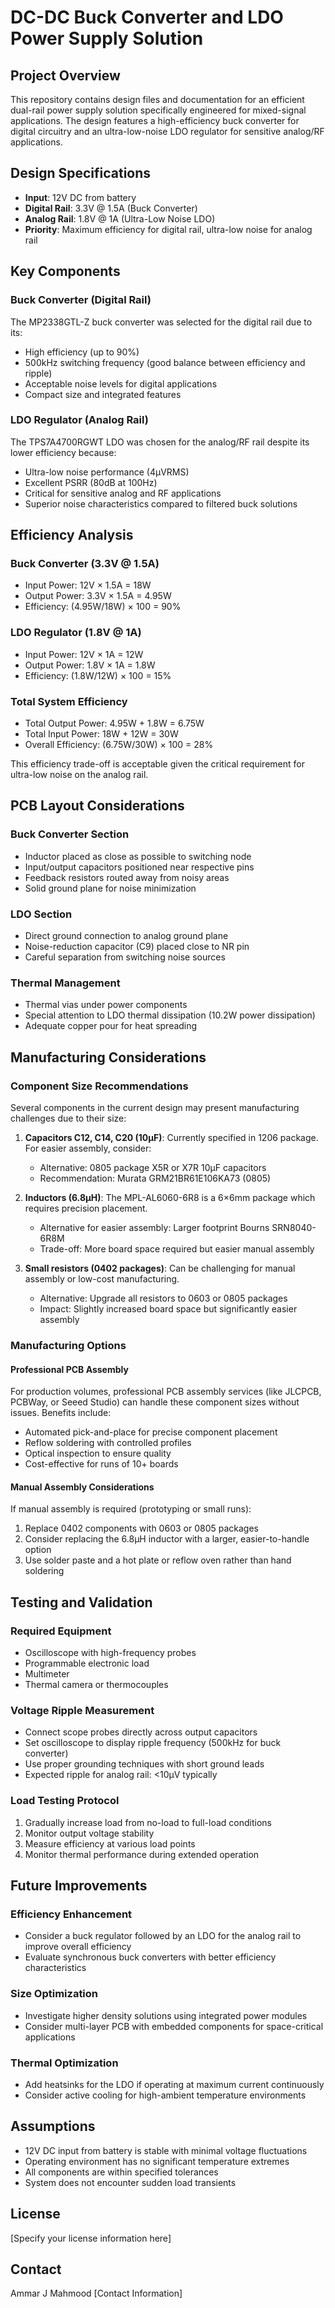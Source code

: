 # DC-DC Buck Converter and LDO Power Supply Solution

## Project Overview
This repository contains design files and documentation for an efficient dual-rail power supply solution specifically engineered for mixed-signal applications. The design features a high-efficiency buck converter for digital circuitry and an ultra-low-noise LDO regulator for sensitive analog/RF applications.

## Design Specifications
- **Input**: 12V DC from battery
- **Digital Rail**: 3.3V @ 1.5A (Buck Converter)
- **Analog Rail**: 1.8V @ 1A (Ultra-Low Noise LDO)
- **Priority**: Maximum efficiency for digital rail, ultra-low noise for analog rail

## Key Components

### Buck Converter (Digital Rail)
The MP2338GTL-Z buck converter was selected for the digital rail due to its:
- High efficiency (up to 90%)
- 500kHz switching frequency (good balance between efficiency and ripple)
- Acceptable noise levels for digital applications
- Compact size and integrated features

### LDO Regulator (Analog Rail)
The TPS7A4700RGWT LDO was chosen for the analog/RF rail despite its lower efficiency because:
- Ultra-low noise performance (4µVRMS)
- Excellent PSRR (80dB at 100Hz)
- Critical for sensitive analog and RF applications
- Superior noise characteristics compared to filtered buck solutions

## Efficiency Analysis

### Buck Converter (3.3V @ 1.5A)
- Input Power: 12V × 1.5A = 18W
- Output Power: 3.3V × 1.5A = 4.95W
- Efficiency: (4.95W/18W) × 100 = 90%

### LDO Regulator (1.8V @ 1A)
- Input Power: 12V × 1A = 12W
- Output Power: 1.8V × 1A = 1.8W
- Efficiency: (1.8W/12W) × 100 = 15%

### Total System Efficiency
- Total Output Power: 4.95W + 1.8W = 6.75W
- Total Input Power: 18W + 12W = 30W
- Overall Efficiency: (6.75W/30W) × 100 = 28%

This efficiency trade-off is acceptable given the critical requirement for ultra-low noise on the analog rail.

## PCB Layout Considerations

### Buck Converter Section
- Inductor placed as close as possible to switching node
- Input/output capacitors positioned near respective pins
- Feedback resistors routed away from noisy areas
- Solid ground plane for noise minimization

### LDO Section
- Direct ground connection to analog ground plane
- Noise-reduction capacitor (C9) placed close to NR pin
- Careful separation from switching noise sources

### Thermal Management
- Thermal vias under power components
- Special attention to LDO thermal dissipation (10.2W power dissipation)
- Adequate copper pour for heat spreading

## Manufacturing Considerations

### Component Size Recommendations
Several components in the current design may present manufacturing challenges due to their size:

1. **Capacitors C12, C14, C20 (10µF)**: Currently specified in 1206 package. For easier assembly, consider:
   - Alternative: 0805 package X5R or X7R 10µF capacitors
   - Recommendation: Murata GRM21BR61E106KA73 (0805)

2. **Inductors (6.8µH)**: The MPL-AL6060-6R8 is a 6×6mm package which requires precision placement.
   - Alternative for easier assembly: Larger footprint Bourns SRN8040-6R8M
   - Trade-off: More board space required but easier manual assembly

3. **Small resistors (0402 packages)**: Can be challenging for manual assembly or low-cost manufacturing.
   - Alternative: Upgrade all resistors to 0603 or 0805 packages
   - Impact: Slightly increased board space but significantly easier assembly

### Manufacturing Options

#### Professional PCB Assembly
For production volumes, professional PCB assembly services (like JLCPCB, PCBWay, or Seeed Studio) can handle these component sizes without issues. Benefits include:
- Automated pick-and-place for precise component placement
- Reflow soldering with controlled profiles
- Optical inspection to ensure quality
- Cost-effective for runs of 10+ boards

#### Manual Assembly Considerations
If manual assembly is required (prototyping or small runs):
1. Replace 0402 components with 0603 or 0805 packages
2. Consider replacing the 6.8µH inductor with a larger, easier-to-handle option
3. Use solder paste and a hot plate or reflow oven rather than hand soldering

## Testing and Validation

### Required Equipment
- Oscilloscope with high-frequency probes
- Programmable electronic load
- Multimeter
- Thermal camera or thermocouples

### Voltage Ripple Measurement
- Connect scope probes directly across output capacitors
- Set oscilloscope to display ripple frequency (500kHz for buck converter)
- Use proper grounding techniques with short ground leads
- Expected ripple for analog rail: <10µV typically

### Load Testing Protocol
1. Gradually increase load from no-load to full-load conditions
2. Monitor output voltage stability
3. Measure efficiency at various load points
4. Monitor thermal performance during extended operation

## Future Improvements

### Efficiency Enhancement
- Consider a buck regulator followed by an LDO for the analog rail to improve overall efficiency
- Evaluate synchronous buck converters with better efficiency characteristics

### Size Optimization
- Investigate higher density solutions using integrated power modules
- Consider multi-layer PCB with embedded components for space-critical applications

### Thermal Optimization
- Add heatsinks for the LDO if operating at maximum current continuously
- Consider active cooling for high-ambient temperature environments

## Assumptions
- 12V DC input from battery is stable with minimal voltage fluctuations
- Operating environment has no significant temperature extremes
- All components are within specified tolerances
- System does not encounter sudden load transients

## License
[Specify your license information here]

## Contact
Ammar J Mahmood
[Contact Information]
